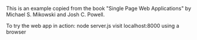 This is an example copied from the book "Single Page Web Applications" by Michael S. Mikowski and Josh C. Powell.


To try the web app in action:
    node server.js
    visit localhost:8000 using a browser
